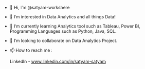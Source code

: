 - 👋 Hi, I’m @satyam-workshere
- 👀 I’m interested in Data Analytics and all things Data!
- 🌱 I’m currently learning Analytics tool such as Tableau, Power BI, Programming Languages such as Python, Java, SQL.
- 💞️ I’m looking to collaborate on Data Analytics Project.
- 📫 How to reach me : 

    LinkedIn - www.linkedin.com/in/satyam-satyam

<!---
satyam-workshere/satyam-workshere is a ✨ special ✨ repository because its `README.md` (this file) appears on your GitHub profile.
You can click the Preview link to take a look at your changes.
--->
